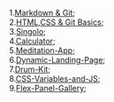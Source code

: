 1.[Markdown & Git](https://Serg051977.github.io/rsschool-cv/cv);   
2.[HTML,CSS & Git Basics](https://Serg051977.github.io/rsschool-cv/index.html);  
3.[Singolo](https://serg051977.github.io/singolo/index.html);  
4.[Calculator](https://serg051977.github.io/Calculator/index.html);  
5.[Meditation-App](https://serg051977.github.io/Meditation-App/index.html);  
6.[Dynamic-Landing-Page](https://serg051977.github.io/Dynamic-Landing-Page/index.html);  
7.[Drum-Kit](https://serg051977.github.io/Drum-Kit/index.html);  
8.[CSS-Variables-and-JS](https://serg051977.github.io/CSS-Variables-and-JS/index.html);  
9.[Flex-Panel-Gallery](https://serg051977.github.io/Flex-Panel-Gallery/index.html);
 
